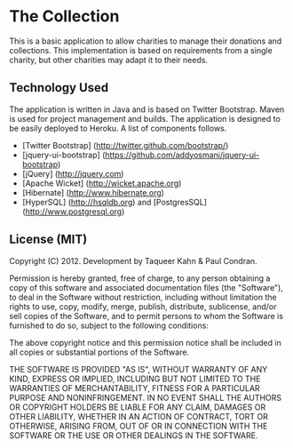 # The Collection #

This is a basic application to allow charities to manage their donations and collections. This implementation is based on requirements from a single charity, but other charities may adapt it to their needs.

## Technology Used ##

The application is written in Java and is based on Twitter Bootstrap. Maven is used for project management and builds. The application is designed to be easily deployed to Heroku.  A list of components follows.

* [Twitter Bootstrap] (http://twitter.github.com/bootstrap/)
* [jquery-ui-bootstrap] (https://github.com/addyosmani/jquery-ui-bootstrap)
* [jQuery] (http://jquery.com)
* [Apache Wicket] (http://wicket.apache.org)
* [Hibernate] (http://www.hibernate.org)
* [HyperSQL] (http://hsqldb.org) and [PostgresSQL] (http://www.postgresql.org)


## License (MIT) ##

Copyright (C) 2012. Development by Taqueer Kahn & Paul Condran.

Permission is hereby granted, free of charge, to any person obtaining a copy of this software and associated documentation files (the "Software"), to deal in the Software without restriction, including without limitation the rights to use, copy, modify, merge, publish, distribute, sublicense, and/or sell copies of the Software, and to permit persons to whom the Software is furnished to do so, subject to the following conditions:

The above copyright notice and this permission notice shall be included in all copies or substantial portions of the Software.

THE SOFTWARE IS PROVIDED "AS IS", WITHOUT WARRANTY OF ANY KIND, EXPRESS OR IMPLIED, INCLUDING BUT NOT LIMITED TO THE WARRANTIES OF MERCHANTABILITY, FITNESS FOR A PARTICULAR PURPOSE AND NONINFRINGEMENT. IN NO EVENT SHALL THE AUTHORS OR COPYRIGHT HOLDERS BE LIABLE FOR ANY CLAIM, DAMAGES OR OTHER LIABILITY, WHETHER IN AN ACTION OF CONTRACT, TORT OR OTHERWISE, ARISING FROM, OUT OF OR IN CONNECTION WITH THE SOFTWARE OR THE USE OR OTHER DEALINGS IN THE SOFTWARE.
